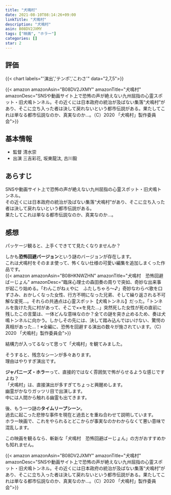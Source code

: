 ```yaml
---
title: "犬鳴村"
date: 2021-08-10T08:14:26+09:00
linkTitle: "犬鳴村"
description: "犬鳴村"
asin: B08DV2JXMY
tags: ["映画", "ホラー"]
categories: []
star: 2
---
```


## 評価
{{< chart labels="'演出','テンポ','こわさ'" data="2,7,5">}}

{{< amazon amazonAsin="B08DV2JXMY" amazonTitle="犬鳴村" amazonDesc="SNSや動画サイト上で恐怖の声が絶えない九州屈指の心霊スポット・旧犬鳴トンネル。その近くには日本政府の統治が及ばない集落“犬鳴村”があり、そこに立ち入った者は決して戻れないという都市伝説がある。果たしてこれは単なる都市伝説なのか、真実なのか…。（C）2020 「犬鳴村」製作委員会">}}

## 基本情報
- 監督	清水崇
- 出演	三吉彩花, 坂東龍汰, 古川毅

## あらすじ
SNSや動画サイト上で恐怖の声が絶えない九州屈指の心霊スポット・旧犬鳴トンネル。  
その近くには日本政府の統治が及ばない集落“犬鳴村”があり、そこに立ち入った者は決して戻れないという都市伝説がある。  
果たしてこれは単なる都市伝説なのか、真実なのか…。  
  
## 感想
パッケージ観ると、上手くできてて見たくなりませんか？  

しかも**恐怖回避バージョン**という謎のバージョンが存在します。  
これは犬鳴村をそのまま使って、怖くない仕様の可愛い編集を追加しまくった作品です。  
{{< amazon amazonAsin="B08HKNWZHN" amazonTitle="犬鳴村　恐怖回避ばーじょん" amazonDesc="臨床心理士の森田奏の周りで突如、奇妙な出来事が起こり始める。「わんこがねぇやに　ふたしちゃろ～♪」奇妙なわらべ歌を口ずさみ、おかしくなった女性、行方不明になった兄弟、そして繰り返される不可解な変死…。それらの共通点は心霊スポット【犬鳴トンネル】だった。「トンネルを抜けた先に村があって、そこで××を見た…」突然死した女性が死の直前に残したこの言葉は、一体どんな意味なのか？全ての謎を突き止めるため、奏は犬鳴トンネルに向かう。しかしその先には、決して踏み込んではいけない、驚愕の真相があった…！※全編に、恐怖を回避する演出の数々が施されています。（C）2020 「犬鳴村」製作委員会">}}

結構力が入ってるなって思って「犬鳴村」を観てみました。  

そうすると、残念なシーンが多々あります。  
理由はやりすぎ演出です。  

**ジャパニーズ・ホラー**って、直接的ではなく雰囲気で怖がらせるような感じですよね？  
「犬鳴村」は、直接演出が多すぎてちょっと興醒めします。  
幽霊がかなりガッツリ目で出演します。  
中には人間から触れる幽霊も出てきます。  

後、もう一つ謎の**タイムリープシーン**。  
過去に起こった悲惨な事件を現在と過去とを重ね合わせて説明しています。  
ホラー映画で、これをやられるとどこからが事実なのかわからなくて悪い意味で混乱します。  

この映画を観るなら、斬新な「犬鳴村　恐怖回避ばーじょん」の方がおすすめかも知れません。

{{< amazon amazonAsin="B08DV2JXMY" amazonTitle="犬鳴村" amazonDesc="SNSや動画サイト上で恐怖の声が絶えない九州屈指の心霊スポット・旧犬鳴トンネル。その近くには日本政府の統治が及ばない集落“犬鳴村”があり、そこに立ち入った者は決して戻れないという都市伝説がある。果たしてこれは単なる都市伝説なのか、真実なのか…。（C）2020 「犬鳴村」製作委員会">}}